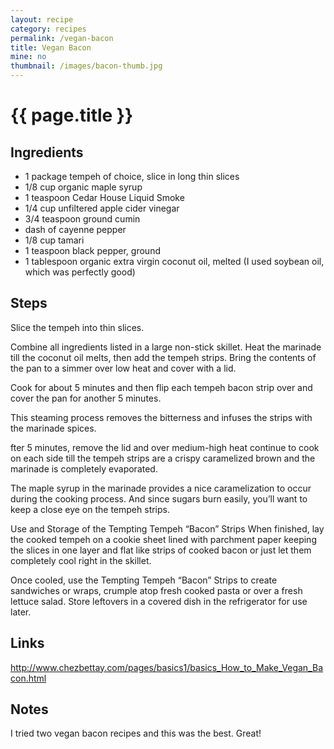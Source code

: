 ```yaml
---
layout: recipe
category: recipes
permalink: /vegan-bacon
title: Vegan Bacon
mine: no
thumbnail: /images/bacon-thumb.jpg
---
```


{{ page.title }}
================

Ingredients
-----------
* 1 package tempeh of choice, slice in long thin slices
* 1/8 cup organic maple syrup
* 1 teaspoon Cedar House Liquid Smoke
* 1/4 cup unfiltered apple cider vinegar
* 3/4 teaspoon ground cumin
* dash of cayenne pepper
* 1/8 cup tamari
* 1 teaspoon black pepper, ground
* 1 tablespoon organic extra virgin coconut oil, melted (I used soybean oil, which was perfectly good)

Steps
------
Slice the tempeh into thin slices.

Combine all ingredients listed in a large non-stick skillet.
Heat the marinade till the coconut oil melts, then add the tempeh strips.
Bring the contents of the pan to a simmer over low heat and cover with a lid.

Cook for about 5 minutes and then flip each tempeh bacon strip over and cover the pan for another 5 minutes.

This steaming process removes the bitterness and infuses the strips with the marinade spices.

fter 5 minutes, remove the lid and over medium-high heat continue to cook on each side till the tempeh strips are a crispy caramelized brown and the marinade is completely evaporated.

The maple syrup in the marinade provides a nice caramelization to occur during the cooking process. And since sugars burn easily, you’ll want to keep a close eye on the tempeh strips.

Use and Storage of the Tempting Tempeh “Bacon” Strips
When finished, lay the cooked tempeh on a cookie sheet lined with parchment paper keeping the slices in one layer and flat like strips of cooked bacon or just let them completely cool right in the skillet.

Once cooled, use the Tempting Tempeh “Bacon” Strips to create sandwiches or wraps, crumple atop fresh cooked pasta or over a fresh lettuce salad.
Store leftovers in a covered dish in the refrigerator for use later.

Links
-----
http://www.chezbettay.com/pages/basics1/basics_How_to_Make_Vegan_Bacon.html

Notes
-----
I tried two vegan bacon recipes and this was the best. Great!


